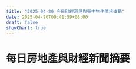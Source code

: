 ```yaml
---
title: "2025-04-20 今日財經洞見與臺中物件價格波動"
date: 2025-04-20T00:41:59+08:00
draft: false
showChart: true
---
```


# 每日房地產與財經新聞摘要




